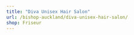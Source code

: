 ```yaml
---
title: "Diva Unisex Hair Salon"
url: /bishop-auckland/diva-unisex-hair-salon/
shop: Friseur
---
```

